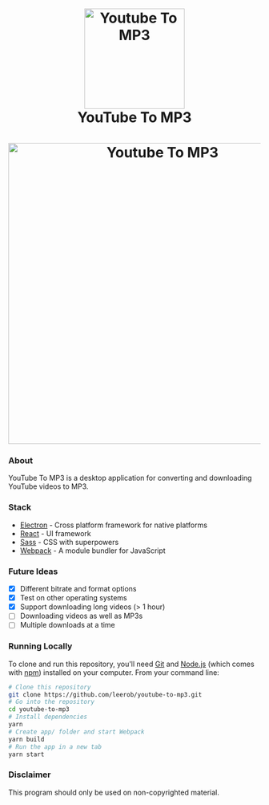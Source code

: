 <h1 align="center">
  <a href="https://www.leejamesrobinson.com"><img src="https://i.imgur.com/xSdyCbS.png" alt="Youtube To MP3" width="200"></a>
  <br>
  YouTube To MP3
  <br>
  <br>
  <a href="https://www.leejamesrobinson.com"><img src="https://i.imgur.com/kvxMMwp.gif" alt="Youtube To MP3" width="600"></a>
</h1>

### About

YouTube To MP3 is a desktop application for converting and downloading YouTube videos to MP3.

### Stack

-   [Electron](https://github.com/electron/electron) - Cross platform framework for native platforms
-   [React](https://github.com/facebook/react) - UI framework
-   [Sass](https://github.com/sass/sass) - CSS with superpowers
-   [Webpack](https://webpack.js.org/) - A module bundler for JavaScript

### Future Ideas

-   [x] Different bitrate and format options
-   [x] Test on other operating systems
-   [x] Support downloading long videos (> 1 hour)
-   [ ] Downloading videos as well as MP3s
-   [ ] Multiple downloads at a time

### Running Locally

To clone and run this repository, you'll need [Git](https://git-scm.com) and [Node.js](https://nodejs.org/en/download/) (which comes with [npm](http://npmjs.com)) installed on your computer. From your command line:

```bash
# Clone this repository
git clone https://github.com/leerob/youtube-to-mp3.git
# Go into the repository
cd youtube-to-mp3
# Install dependencies
yarn
# Create app/ folder and start Webpack
yarn build
# Run the app in a new tab
yarn start
```

### Disclaimer

This program should only be used on non-copyrighted material.
